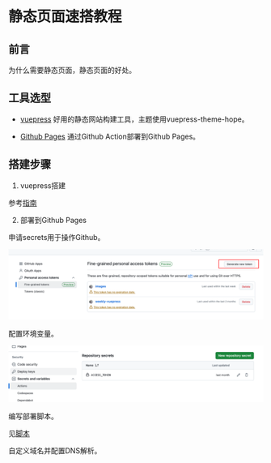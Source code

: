 # 静态页面速搭教程
## 前言
为什么需要静态页面，静态页面的好处。

## 工具选型
- [vuepress]()
好用的静态网站构建工具，主题使用vuepress-theme-hope。

- [Github Pages]()
通过Github Action部署到Github Pages。

## 搭建步骤
1. vuepress搭建

参考[指南](https://theme-hope.vuejs.press/zh/)

2. 部署到Github Pages

申请secrets用于操作Github。

![](image.png)


配置环境变量。

![](image2.png)

编写部署脚本。

见[脚本](../../.github/workflows/deploy.yml)

自定义域名并配置DNS解析。











